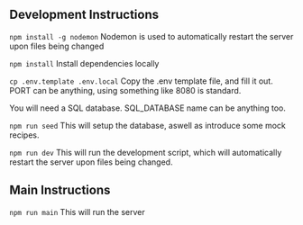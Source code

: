 ## Development Instructions

`npm install -g nodemon`
Nodemon is used to automatically restart the server upon files being changed

`npm install`
Install dependencies locally

`cp .env.template .env.local`
Copy the .env template file, and fill it out. PORT can be anything, using something like 8080 is standard.

You will need a SQL database. SQL_DATABASE name can be anything too.

`npm run seed`
This will setup the database, aswell as introduce some mock recipes.

`npm run dev`
This will run the development script, which will automatically restart the server upon files being changed.

## Main Instructions

`npm run main`
This will run the server
